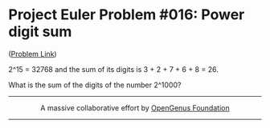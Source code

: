 # Project Euler Problem #016: Power digit sum

([Problem Link](https://projecteuler.net/problem=16))

2^15 = 32768 and the sum of its digits is 3 + 2 + 7 + 6 + 8 = 26.

What is the sum of the digits of the number 2^1000?

---

<p align="center">
	A massive collaborative effort by <a href="https://github.com/OpenGenus/cosmos">OpenGenus Foundation</a> 
</p>

---
